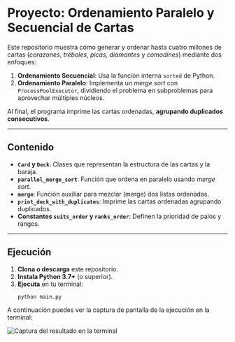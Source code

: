 # Proyecto: Ordenamiento Paralelo y Secuencial de Cartas

Este repositorio muestra cómo generar y ordenar hasta cuatro millones de cartas 
(*corazones*, *tréboles*, *picas*, *diamantes* y *comodines*) mediante dos enfoques:

1. **Ordenamiento Secuencial**: Usa la función interna `sorted` de Python.  
2. **Ordenamiento Paralelo**: Implementa un _merge sort_ con `ProcessPoolExecutor`, 
   dividiendo el problema en subproblemas para aprovechar múltiples núcleos.

Al final, el programa imprime las cartas ordenadas, **agrupando duplicados consecutivos**.

---

## Contenido

- **`Card` y `Deck`**: Clases que representan la estructura de las cartas y la baraja.
- **`parallel_merge_sort`**: Función que ordena en paralelo usando _merge sort_.
- **`merge`**: Función auxiliar para mezclar (merge) dos listas ordenadas.
- **`print_deck_with_duplicates`**: Imprime las cartas ordenadas agrupando duplicados.
- **Constantes `suits_order` y `ranks_order`**: Definen la prioridad de palos y rangos.

---

## Ejecución

1. **Clona o descarga** este repositorio.  
2. **Instala Python 3.7+** (o superior).
3. **Ejecuta** en tu terminal:  
   ```bash
   python main.py

A continuación puedes ver la captura de pantalla de la ejecución en la terminal:

![Captura del resultado en la terminal](output_terminal.png "Ordenamiento Finalizado")
